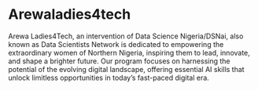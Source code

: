 # Arewaladies4tech
Arewa Ladies4Tech, an intervention of Data Science Nigeria/DSNai, also known as Data Scientists Network is dedicated to empowering the extraordinary women of Northern Nigeria, inspiring them to lead, innovate, and shape a brighter future. Our program focuses on harnessing the potential of the evolving digital landscape, offering essential AI skills that unlock limitless opportunities in today’s fast-paced digital era.
